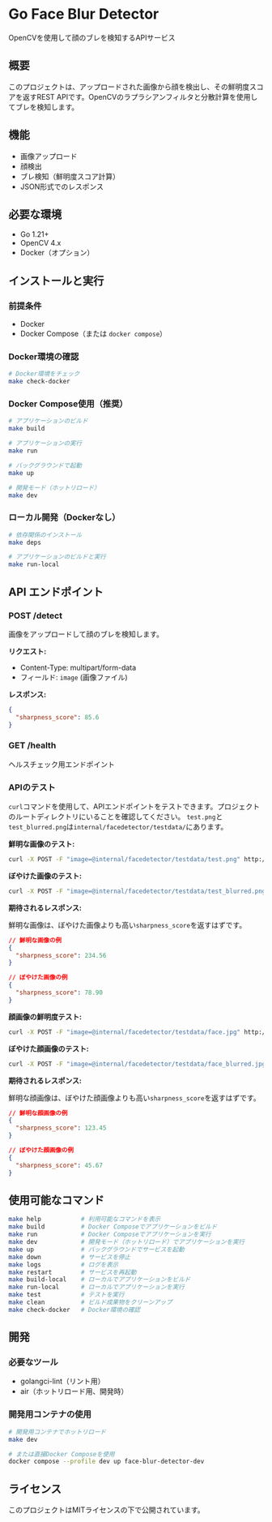 # Go Face Blur Detector

OpenCVを使用して顔のブレを検知するAPIサービス

## 概要

このプロジェクトは、アップロードされた画像から顔を検出し、その鮮明度スコアを返すREST APIです。OpenCVのラプラシアンフィルタと分散計算を使用してブレを検知します。

## 機能

- 画像アップロード
- 顔検出
- ブレ検知（鮮明度スコア計算）
- JSON形式でのレスポンス

## 必要な環境

- Go 1.21+
- OpenCV 4.x
- Docker（オプション）

## インストールと実行

### 前提条件

- Docker
- Docker Compose（または `docker compose`）

### Docker環境の確認

```bash
# Docker環境をチェック
make check-docker
```

### Docker Compose使用（推奨）

```bash
# アプリケーションのビルド
make build

# アプリケーションの実行
make run

# バックグラウンドで起動
make up

# 開発モード（ホットリロード）
make dev
```

### ローカル開発（Dockerなし）

```bash
# 依存関係のインストール
make deps

# アプリケーションのビルドと実行
make run-local
```

## API エンドポイント

### POST /detect

画像をアップロードして顔のブレを検知します。

**リクエスト:**
- Content-Type: multipart/form-data
- フィールド: `image` (画像ファイル)

**レスポンス:**
```json
{
  "sharpness_score": 85.6
}
```

### GET /health

ヘルスチェック用エンドポイント

### APIのテスト

`curl`コマンドを使用して、APIエンドポイントをテストできます。プロジェクトのルートディレクトリにいることを確認してください。
`test.png`と`test_blurred.png`は`internal/facedetector/testdata/`にあります。

**鮮明な画像のテスト:**

```bash
curl -X POST -F "image=@internal/facedetector/testdata/test.png" http://localhost:8080/detect
```

**ぼやけた画像のテスト:**

```bash
curl -X POST -F "image=@internal/facedetector/testdata/test_blurred.png" http://localhost:8080/detect
```

**期待されるレスポンス:**

鮮明な画像は、ぼやけた画像よりも高い`sharpness_score`を返すはずです。

```json
// 鮮明な画像の例
{
  "sharpness_score": 234.56
}

// ぼやけた画像の例
{
  "sharpness_score": 78.90
}
```

**顔画像の鮮明度テスト:**

```bash
curl -X POST -F "image=@internal/facedetector/testdata/face.jpg" http://localhost:8080/detect/face
```

**ぼやけた顔画像のテスト:**

```bash
curl -X POST -F "image=@internal/facedetector/testdata/face_blurred.jpg" http://localhost:8080/detect/face
```

**期待されるレスポンス:**

鮮明な顔画像は、ぼやけた顔画像よりも高い`sharpness_score`を返すはずです。

```json
// 鮮明な顔画像の例
{
  "sharpness_score": 123.45
}

// ぼやけた顔画像の例
{
  "sharpness_score": 45.67
}
```

## 使用可能なコマンド

```bash
make help           # 利用可能なコマンドを表示
make build          # Docker Composeでアプリケーションをビルド
make run            # Docker Composeでアプリケーションを実行
make dev            # 開発モード（ホットリロード）でアプリケーションを実行
make up             # バックグラウンドでサービスを起動
make down           # サービスを停止
make logs           # ログを表示
make restart        # サービスを再起動
make build-local    # ローカルでアプリケーションをビルド
make run-local      # ローカルでアプリケーションを実行
make test           # テストを実行
make clean          # ビルド成果物をクリーンアップ
make check-docker   # Docker環境の確認
```

## 開発

### 必要なツール

- golangci-lint（リント用）
- air（ホットリロード用、開発時）

### 開発用コンテナの使用

```bash
# 開発用コンテナでホットリロード
make dev

# または直接Docker Composeを使用
docker compose --profile dev up face-blur-detector-dev
```

## ライセンス

このプロジェクトはMITライセンスの下で公開されています。
